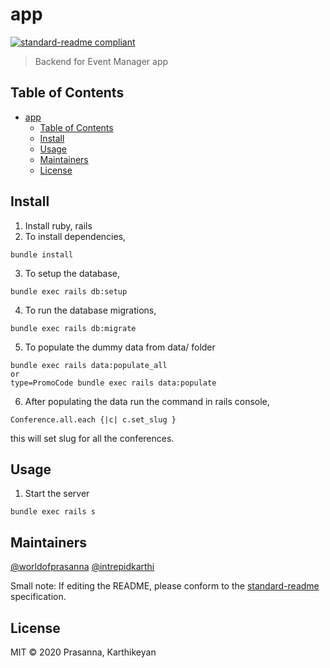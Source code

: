 # app

[![standard-readme compliant](https://img.shields.io/badge/standard--readme-OK-green.svg?style=flat-square)](https://github.com/RichardLitt/standard-readme)

> Backend for Event Manager app

## Table of Contents

- [app](#app)
  - [Table of Contents](#table-of-contents)
  - [Install](#install)
  - [Usage](#usage)
  - [Maintainers](#maintainers)
  - [License](#license)

## Install

1. Install ruby, rails
2. To install dependencies,
```
bundle install
```
3. To setup the database,
```
bundle exec rails db:setup
```
4. To run the database migrations,
```
bundle exec rails db:migrate
```
5. To populate the dummy data from data/ folder
```
bundle exec rails data:populate_all
or
type=PromoCode bundle exec rails data:populate
```
6. After populating the data run the command in rails console,
```
Conference.all.each {|c| c.set_slug }
```
this will set slug for all the conferences.

## Usage

1. Start the server
```
bundle exec rails s
```

## Maintainers

[@worldofprasanna](https://github.com/worldofprasanna)
[@intrepidkarthi](https://github.com/intrepidkarthi)

Small note: If editing the README, please conform to the [standard-readme](https://github.com/RichardLitt/standard-readme) specification.

## License

MIT © 2020 Prasanna, Karthikeyan
